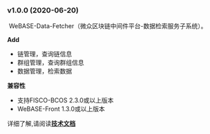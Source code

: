 ### v1.0.0 (2020-06-20)

​	WeBASE-Data-Fetcher（微众区块链中间件平台-数据检索服务子系统）。

**Add**

- 链管理，查询链信息
- 群组管理，查询群组信息
- 数据管理，检索数据

**兼容性**

- 支持FISCO-BCOS 2.3.0或以上版本
- WeBASE-Front 1.3.0或以上版本

详细了解,请阅读[**技术文档**](https://webasedoc.readthedocs.io/zh_CN/latest/)

